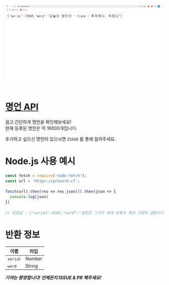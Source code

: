 ![Web](view.PNG)

# [명언 API](https://proverb.cf)  

쉽고 간단하게 명언을 확인해보세요!    
현재 등록된 명언은 약 16000개입니다.   

추가하고 싶으신 명언이 있으시면 `ISSUE` 를 통해 알려주세요.    

# Node.js 사용 예시

```js
const fetch = require('node-fetch');
const url = 'https://proverb.cf';

fetch(url).then(res => res.json()).then(json => {
  console.log(json) 
})

// 반한값 : {"serial":4365,"word":"결혼은 그것이 최대 유혹과 최대 기회의 결합이기 때문에 인기가 있다. -버나드 쇼 "}
```

# 반환 정보
| 이름     | 타입   |
|---------|--------|
| `serial`| Number |
| `word`  | String |    


***기여는 환영합니다! 언제든지 ISSUE & PR 해주세요!***